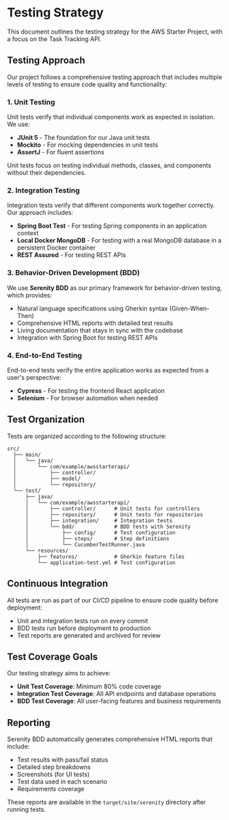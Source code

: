 # Testing Strategy

This document outlines the testing strategy for the AWS Starter Project, with a focus on the Task Tracking API.

## Testing Approach

Our project follows a comprehensive testing approach that includes multiple levels of testing to ensure code quality and functionality:

### 1. Unit Testing

Unit tests verify that individual components work as expected in isolation. We use:

- **JUnit 5** - The foundation for our Java unit tests
- **Mockito** - For mocking dependencies in unit tests
- **AssertJ** - For fluent assertions

Unit tests focus on testing individual methods, classes, and components without their dependencies.

### 2. Integration Testing

Integration tests verify that different components work together correctly. Our approach includes:

- **Spring Boot Test** - For testing Spring components in an application context
- **Local Docker MongoDB** - For testing with a real MongoDB database in a persistent Docker container
- **REST Assured** - For testing REST APIs

### 3. Behavior-Driven Development (BDD)

We use **Serenity BDD** as our primary framework for behavior-driven testing, which provides:

- Natural language specifications using Gherkin syntax (Given-When-Then)
- Comprehensive HTML reports with detailed test results
- Living documentation that stays in sync with the codebase
- Integration with Spring Boot for testing REST APIs

### 4. End-to-End Testing

End-to-end tests verify the entire application works as expected from a user's perspective:

- **Cypress** - For testing the frontend React application
- **Selenium** - For browser automation when needed

## Test Organization

Tests are organized according to the following structure:

```
src/
  ├── main/
  │   └── java/
  │       └── com/example/awsstarterapi/
  │           ├── controller/
  │           ├── model/
  │           └── repository/
  └── test/
      ├── java/
      │   └── com/example/awsstarterapi/
      │       ├── controller/      # Unit tests for controllers
      │       ├── repository/      # Unit tests for repositories
      │       ├── integration/     # Integration tests
      │       └── bdd/             # BDD tests with Serenity
      │           ├── config/      # Test configuration
      │           ├── steps/       # Step definitions
      │           └── CucumberTestRunner.java
      └── resources/
          ├── features/            # Gherkin feature files
          └── application-test.yml # Test configuration
```

## Continuous Integration

All tests are run as part of our CI/CD pipeline to ensure code quality before deployment:

- Unit and integration tests run on every commit
- BDD tests run before deployment to production
- Test reports are generated and archived for review

## Test Coverage Goals

Our testing strategy aims to achieve:

- **Unit Test Coverage**: Minimum 80% code coverage
- **Integration Test Coverage**: All API endpoints and database operations
- **BDD Test Coverage**: All user-facing features and business requirements

## Reporting

Serenity BDD automatically generates comprehensive HTML reports that include:

- Test results with pass/fail status
- Detailed step breakdowns
- Screenshots (for UI tests)
- Test data used in each scenario
- Requirements coverage

These reports are available in the `target/site/serenity` directory after running tests.
